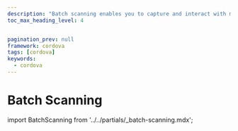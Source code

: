 ```yaml
---
description: "Batch scanning enables you to capture and interact with multiple barcodes simultaneously, making it ideal for inventory management, retail, and logistics applications."
toc_max_heading_level: 4


pagination_prev: null
framework: cordova
tags: [cordova]
keywords:
  - cordova
---
```


# Batch Scanning

import BatchScanning from '../../partials/_batch-scanning.mdx';

<BatchScanning/>